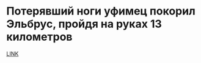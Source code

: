 # Потерявший ноги уфимец покорил Эльбрус, пройдя на руках 13 километров



[LINK](https://varlamov.ru/4025204.html)